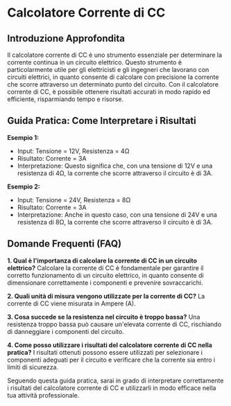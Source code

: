 # Calcolatore Corrente di CC

## Introduzione Approfondita
Il calcolatore corrente di CC è uno strumento essenziale per determinare la corrente continua in un circuito elettrico. Questo strumento è particolarmente utile per gli elettricisti e gli ingegneri che lavorano con circuiti elettrici, in quanto consente di calcolare con precisione la corrente che scorre attraverso un determinato punto del circuito. Con il calcolatore corrente di CC, è possibile ottenere risultati accurati in modo rapido ed efficiente, risparmiando tempo e risorse.

## Guida Pratica: Come Interpretare i Risultati

**Esempio 1:**
- Input: Tensione = 12V, Resistenza = 4Ω
- Risultato: Corrente = 3A
- Interpretazione: Questo significa che, con una tensione di 12V e una resistenza di 4Ω, la corrente che scorre attraverso il circuito è di 3A.

**Esempio 2:**
- Input: Tensione = 24V, Resistenza = 8Ω
- Risultato: Corrente = 3A
- Interpretazione: Anche in questo caso, con una tensione di 24V e una resistenza di 8Ω, la corrente che scorre attraverso il circuito è di 3A.

## Domande Frequenti (FAQ)

**1. Qual è l'importanza di calcolare la corrente di CC in un circuito elettrico?**
Calcolare la corrente di CC è fondamentale per garantire il corretto funzionamento di un circuito elettrico, in quanto consente di dimensionare correttamente i componenti e prevenire sovraccarichi.

**2. Quali unità di misura vengono utilizzate per la corrente di CC?**
La corrente di CC viene misurata in Ampere (A).

**3. Cosa succede se la resistenza nel circuito è troppo bassa?**
Una resistenza troppo bassa può causare un'elevata corrente di CC, rischiando di danneggiare i componenti del circuito.

**4. Come posso utilizzare i risultati del calcolatore corrente di CC nella pratica?**
I risultati ottenuti possono essere utilizzati per selezionare i componenti adeguati per il circuito e verificare che la corrente sia entro i limiti di sicurezza.

Seguendo questa guida pratica, sarai in grado di interpretare correttamente i risultati del calcolatore corrente di CC e utilizzarli in modo efficace nella tua attività professionale.
